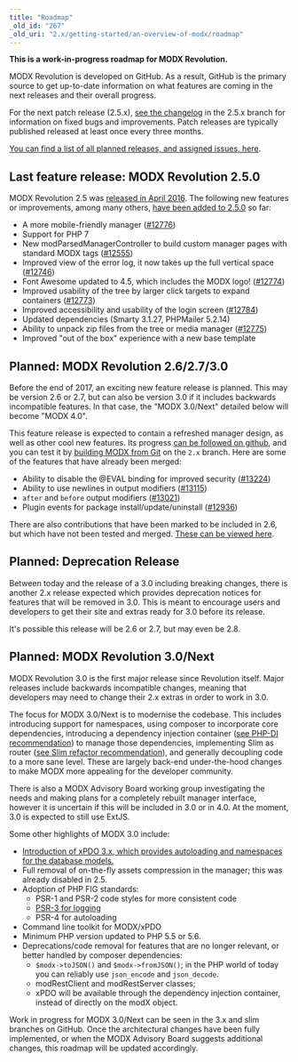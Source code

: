 ```yaml
---
title: "Roadmap"
_old_id: "267"
_old_uri: "2.x/getting-started/an-overview-of-modx/roadmap"
---
```


 **This is a work-in-progress roadmap for MODX Revolution.**

 MODX Revolution is developed on GitHub. As a result, GitHub is the primary source to get up-to-date information on what features are coming in the next releases and their overall progress. [](https://github.com/modxcms/revolution/milestones)

 For the next patch release (2.5.x), [see the changelog](https://github.com/modxcms/revolution/blob/2.5.x/core/docs/changelog.txt) in the 2.5.x branch for information on fixed bugs and improvements. Patch releases are typically published released at least once every three months.

 [You can find a list of all planned releases, and assigned issues, here](https://github.com/modxcms/revolution/milestones).

## Last feature release: MODX Revolution 2.5.0

 MODX Revolution 2.5 was [released in April 2016](https://modx.com/blog/2016/04/21/modx-revolution-2.5/). The following new features or improvements, among many others, [have been added to 2.5.0](https://github.com/modxcms/revolution/issues?q=milestone%3Av2.5.0-pl+is%3Aclosed) so far:

- A more mobile-friendly manager ([\#12776](https://github.com/modxcms/revolution/pull/12776))
- Support for PHP 7
- New modParsedManagerController to build custom manager pages with standard MODX tags ([\#12555](https://github.com/modxcms/revolution/pull/12555))
- Improved view of the error log, it now takes up the full vertical space ([\#12746](https://github.com/modxcms/revolution/pull/12746))
- Font Awesome updated to 4.5, which includes the MODX logo! ([\#12774](https://github.com/modxcms/revolution/pull/12774))
- Improved usability of the tree by larger click targets to expand containers ([\#12773](https://github.com/modxcms/revolution/pull/12773))
- Improved accessibility and usability of the login screen ([\#12784](https://github.com/modxcms/revolution/pull/12784))
- Updated dependencies (Smarty 3.1.27, PHPMailer 5.2.14)
- Ability to unpack zip files from the tree or media manager ([\#12775](https://github.com/modxcms/revolution/pull/12775))
- Improved "out of the box" experience with a new base template

## Planned: MODX Revolution 2.6/2.7/3.0

Before the end of 2017, an exciting new feature release is planned. This may be version 2.6 or 2.7, but can also be version 3.0 if it includes backwards incompatible features. In that case, the "MODX 3.0/Next" detailed below will become "MODX 4.0".

This feature release is expected to contain a refreshed manager design, as well as other cool new features. Its progress [can be followed on github](https://github.com/modxcms/revolution/issues?q=is%3Aclosed+milestone%3Av2.6.0), and you can test it by [building MODX from Git](https://docs.modx.com/revolution/2.x/getting-started/installation/git-installation) on the `2.x` branch. Here are some of the features that have already been merged:

- Ability to disable the @EVAL binding for improved security ([\#13224](https://github.com/modxcms/revolution/pull/13224))
- Ability to use newlines in output modifiers ([\#13115](https://github.com/modxcms/revolution/pull/13115))
- `after` and `before` output modifiers ([\#13021](https://github.com/modxcms/revolution/pull/13021))
- Plugin events for package install/update/uninstall ([\#12936](https://github.com/modxcms/revolution/pull/12936))

 There are also contributions that have been marked to be included in 2.6, but which have not been tested and merged. [These can be viewed here](https://github.com/modxcms/revolution/pulls?q=is%3Aopen+is%3Apr+milestone%3Av2.6.0).

## Planned: Deprecation Release

 Between today and the release of a 3.0 including breaking changes, there is another 2.x release expected which provides deprecation notices for features that will be removed in 3.0. This is meant to encourage users and developers to get their site and extras ready for 3.0 before its release.

 It's possible this release will be 2.6 or 2.7, but may even be 2.8.

## Planned: MODX Revolution 3.0/Next

 MODX Revolution 3.0 is the first major release since Revolution itself. Major releases include backwards incompatible changes, meaning that developers may need to change their 2.x extras in order to work in 3.0.

 The focus for MODX 3.0/Next is to modernise the codebase. This includes introducing support for namespaces, using composer to incorporate core dependencies, introducing a dependency injection container ([see PHP-DI recommendation](https://github.com/modxcms/mab-recommendations/blob/master/php-di-adoption.md)) to manage those dependencies, implementing Slim as router ([see Slim refactor recommendation](https://github.com/modxcms/mab-recommendations/blob/master/slim-refactor.md)), and generally decoupling code to a more sane level. These are largely back-end under-the-hood changes to make MODX more appealing for the developer community.

 There is also a MODX Advisory Board working group investigating the needs and making plans for a completely rebuilt manager interface, however it is uncertain if this will be included in 3.0 or in 4.0. At the moment, 3.0 is expected to still use ExtJS.

 Some other highlights of MODX 3.0 include:

- [Introduction of xPDO 3.x, which provides autoloading and namespaces for the database models.](https://github.com/modxcms/mab-recommendations/blob/master/xpdo-3-model-refactor.md)
- Full removal of on-the-fly assets compression in the manager; this was already disabled in 2.5.
- Adoption of PHP FIG standards: 
  - PSR-1 and PSR-2 code styles for more consistent code
  - [PSR-3 for logging](https://github.com/modxcms/mab-recommendations/blob/master/psr3-logging-standard.md)
  - PSR-4 for autoloading
- Command line toolkit for MODX/xPDO
- Minimum PHP version updated to PHP 5.5 or 5.6.
- Deprecations/code removal for features that are no longer relevant, or better handled by composer dependencies: 
  - `$modx->toJSON()` and `$modx->fromJSON()`; in the PHP world of today you can reliably use `json_encode` and `json_decode`.
  - modRestClient and modRestServer classes;
  - xPDO will be available through the dependency injection container, instead of directly on the modX object.

 Work in progress for MODX 3.0/Next can be seen in the 3.x and slim branches on GitHub. Once the architectural changes have been fully implemented, or when the MODX Advisory Board suggests additional changes, this roadmap will be updated accordingly.